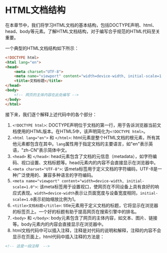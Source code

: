 # HTML文档结构

在本章节中，我们将学习HTML文档的基本结构，包括DOCTYPE声明、html、head、body等元素。了解HTML文档结构，对于编写合乎规范的HTML代码至关重要。

一个典型的HTML文档结构如下所示：

```html
<!DOCTYPE html>
<html lang="en">
<head>
    <meta charset="UTF-8">
    <meta name="viewport" content="width=device-width, initial-scale=1.0">
    <title>文档标题</title>
</head>
<body>
    <!-- 网页的主体内容在此处编写 -->
</body>
</html>
```

接下来，我们逐个解释上述代码中的各个部分：

1. `<!DOCTYPE html>`: DOCTYPE声明位于文档的第一行，用于告诉浏览器当前文档使用的HTML版本。在HTML5中，该声明简化为`<!DOCTYPE html>`。
2. `<html lang="en">` 和 `</html>`: html元素是整个HTML文档的根元素，所有其他元素都包含在其中。`lang`属性用于指定文档的主要语言，如"en"表示英语，"zh-CN"表示简体中文。
3. `<head>` 和 `</head>`: head元素包含了文档的元信息（metadata），如字符编码、视口设置、文档标题等。head元素内的内容不会直接显示在浏览器中。
4. `<meta charset="UTF-8">`: 该meta标签用于定义文档的字符编码，UTF-8是一种广泛使用的、兼容多种语言的字符编码。
5. `<meta name="viewport" content="width=device-width, initial-scale=1.0">`: 该meta标签用于设置视口，使网页在不同设备上具有良好的响应式表现。`width=device-width`表示让页面宽度与设备宽度相同，`initial-scale=1.0`表示初始缩放比例为1。
6. `<title>文档标题</title>`: title元素用于定义文档的标题，它将显示在浏览器的标签页上。一个好的标题有助于提高网页在搜索引擎中的排名。
7. `<body>` 和 `</body>`: body元素包含了网页的主体内容，如文本、图片、链接等。body元素内的内容会直接显示在浏览器中。
8. html文档代码中可以插入注释，注释是对代码的说明和解释，注释的内容不会显示在页面上，html代码中插入注释的方法是：

```html
<!-- 这是一段注释  -->
```